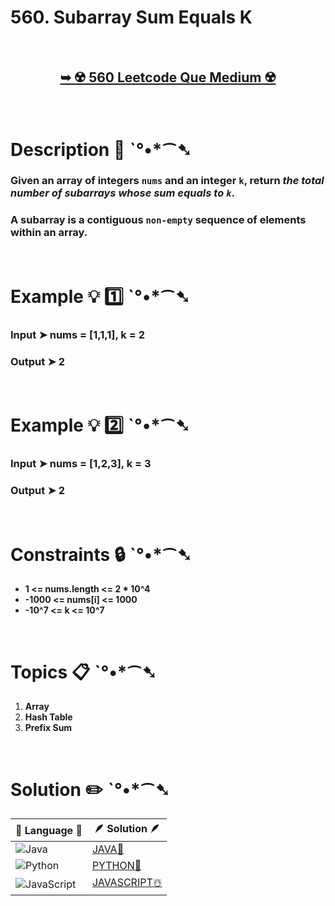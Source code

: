 # 560. Subarray Sum Equals K

</br>

<h2 align="center"> 

<a href="https://leetcode.com/problems/subarray-sum-equals-k/description/"><strong>➥ ☢️ 560 Leetcode Que Medium ☢️ </strong></a>
</h2> 

</br>

# Description 📜 ˋ°•*⁀➷

### Given an array of integers `nums` and an integer `k`, return *the total number of subarrays whose sum equals to `k`*.

### A subarray is a contiguous `non-empty` sequence of elements within an array.


</br>

# Example 💡 1️⃣ ˋ°•*⁀➷

  ### Input  ➤ nums = [1,1,1], k = 2

  ### Output  ➤ 2

</br>

# Example 💡 2️⃣ ˋ°•*⁀➷

  ### Input ➤ nums = [1,2,3], k = 3

  ### Output  ➤ 2

</br>

# Constraints 🔒 ˋ°•*⁀➷

- **1 <= nums.length <= 2 * 10^4**
- **-1000 <= nums[i] <= 1000**
- **-10^7 <= k <= 10^7**

</br>

# Topics 📋 ˋ°•*⁀➷

1. **Array**
2. **Hash Table**
3. **Prefix Sum**


</br>

# Solution ✏️ ˋ°•*⁀➷

| 📒 Language 📒  | 🪶 Solution 🪶 |
| ------------- | ------------- |
|  ![Java](https://img.shields.io/badge/java-%23ED8B00.svg?style=for-the-badge&logo=openjdk&logoColor=white)  | [JAVA🍁](https://github.com/Prakhar-002/LEETCODE/blob/main/%F0%9F%8E%AD%20LEVEL%20wise%20que%20with%20solution%20%F0%9F%8E%AF/%E2%98%A2%EF%B8%8F%20Medium%20%E2%98%A2%EF%B8%8F/%E2%98%A2%EF%B8%8F%20Medium%20560.%20Subarray%20Sum%20Equals%20K%20%E2%98%83%EF%B8%8F%20%F0%9F%8D%81%20%F0%9F%8D%B0/%F0%9F%8D%81JAVA_560_SubarraySumEqualsK.java) |
|  ![Python](https://img.shields.io/badge/python-3670A0?style=for-the-badge&logo=python&logoColor=ffdd54)    | [PYTHON🍰](https://github.com/Prakhar-002/LEETCODE/blob/main/%F0%9F%8E%AD%20LEVEL%20wise%20que%20with%20solution%20%F0%9F%8E%AF/%E2%98%A2%EF%B8%8F%20Medium%20%E2%98%A2%EF%B8%8F/%E2%98%A2%EF%B8%8F%20Medium%20560.%20Subarray%20Sum%20Equals%20K%20%E2%98%83%EF%B8%8F%20%F0%9F%8D%81%20%F0%9F%8D%B0/%F0%9F%8D%B0PYTHON_560_SubarraySumEqualsK.py) |
| ![JavaScript](https://img.shields.io/badge/javascript-%23323330.svg?style=for-the-badge&logo=javascript&logoColor=%23F7DF1E)   | [JAVASCRIPT☃️](https://github.com/Prakhar-002/LEETCODE/blob/main/%F0%9F%8E%AD%20LEVEL%20wise%20que%20with%20solution%20%F0%9F%8E%AF/%E2%98%A2%EF%B8%8F%20Medium%20%E2%98%A2%EF%B8%8F/%E2%98%A2%EF%B8%8F%20Medium%20560.%20Subarray%20Sum%20Equals%20K%20%E2%98%83%EF%B8%8F%20%F0%9F%8D%81%20%F0%9F%8D%B0/%E2%98%83%EF%B8%8FJAVASCRIPT_560_SubarraySumEqualsK.js) |

